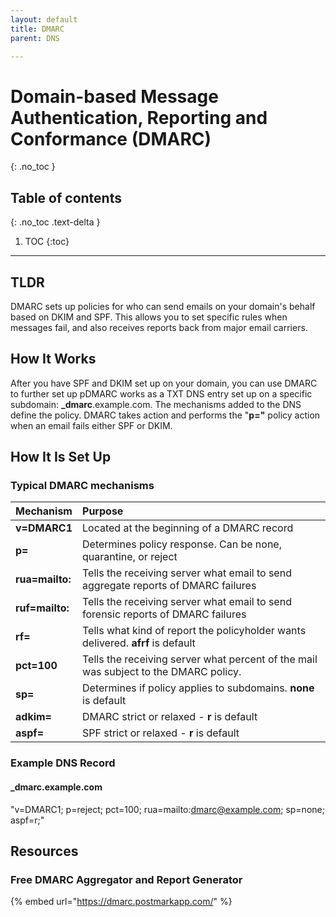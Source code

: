 ```yaml
---
layout: default
title: DMARC
parent: DNS

---
```

# Domain-based Message Authentication, Reporting and Conformance \(DMARC\)
{: .no_toc }

## Table of contents
{: .no_toc .text-delta }

1. TOC
{:toc}

---

## TLDR

DMARC sets up policies for who can send emails on your domain's behalf based on DKIM and SPF. This allows you to set specific rules when messages fail, and also receives reports back from major email carriers.

## How It Works

After you have SPF and DKIM set up on your domain, you can use DMARC to further set up pDMARC works as a TXT DNS entry set up on a specific subdomain: **\_dmarc**.example.com. The mechanisms added to the DNS define the policy. DMARC takes action and performs the "**p="** policy action when an email fails either SPF or DKIM. 

## How It Is Set Up

### Typical DMARC mechanisms

| Mechanism | Purpose |
| :--- | :--- |
| **v=DMARC1** | Located at the beginning of a DMARC record |
| **p=** | Determines policy response. Can be none, quarantine, or reject  |
| **rua=mailto:** | Tells the receiving server what email to send aggregate reports of DMARC failures |
| **ruf=mailto:** | Tells the receiving server what email to send forensic reports of DMARC failures |
| **rf=** | Tells what kind of report the policyholder wants delivered. **afrf** is default |
| **pct=100** | Tells the receiving server what percent of the mail was subject to the DMARC policy. |
| **sp=** | Determines if policy applies to subdomains. **none** is default |
| **adkim=** | DMARC strict or relaxed - **r** is default |
| **aspf=** | SPF strict or relaxed - **r** is default |

### Example DNS Record

#### **\_dmarc**.example.com

"v=DMARC1; p=reject; pct=100; rua=mailto:dmarc@example.com; sp=none; aspf=r;"

## Resources

### Free DMARC Aggregator and Report Generator

{% embed url="https://dmarc.postmarkapp.com/" %}



